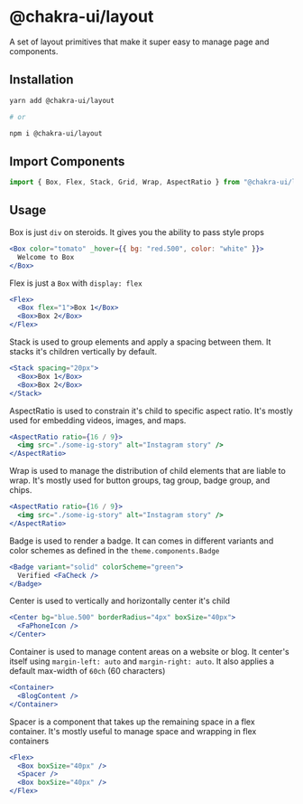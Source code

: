 # @chakra-ui/layout

A set of layout primitives that make it super easy to manage page and
components.

## Installation

```sh
yarn add @chakra-ui/layout

# or

npm i @chakra-ui/layout
```

## Import Components

```jsx
import { Box, Flex, Stack, Grid, Wrap, AspectRatio } from "@chakra-ui/layout"
```

## Usage

Box is just `div` on steroids. It gives you the ability to pass style props

```jsx
<Box color="tomato" _hover={{ bg: "red.500", color: "white" }}>
  Welcome to Box
</Box>
```

Flex is just a `Box` with `display: flex`

```jsx
<Flex>
  <Box flex="1">Box 1</Box>
  <Box>Box 2</Box>
</Flex>
```

Stack is used to group elements and apply a spacing between them. It stacks it's
children vertically by default.

```jsx
<Stack spacing="20px">
  <Box>Box 1</Box>
  <Box>Box 2</Box>
</Stack>
```

AspectRatio is used to constrain it's child to specific aspect ratio. It's
mostly used for embedding videos, images, and maps.

```jsx
<AspectRatio ratio={16 / 9}>
  <img src="./some-ig-story" alt="Instagram story" />
</AspectRatio>
```

Wrap is used to manage the distribution of child elements that are liable to
wrap. It's mostly used for button groups, tag group, badge group, and chips.

```jsx
<AspectRatio ratio={16 / 9}>
  <img src="./some-ig-story" alt="Instagram story" />
</AspectRatio>
```

Badge is used to render a badge. It can comes in different variants and color
schemes as defined in the `theme.components.Badge`

```jsx
<Badge variant="solid" colorScheme="green">
  Verified <FaCheck />
</Badge>
```

Center is used to vertically and horizontally center it's child

```jsx
<Center bg="blue.500" borderRadius="4px" boxSize="40px">
  <FaPhoneIcon />
</Center>
```

Container is used to manage content areas on a website or blog. It center's
itself using `margin-left: auto` and `margin-right: auto`. It also applies a
default max-width of `60ch` (60 characters)

```jsx
<Container>
  <BlogContent />
</Container>
```

Spacer is a component that takes up the remaining space in a flex container.
It's mostly useful to manage space and wrapping in flex containers

```jsx
<Flex>
  <Box boxSize="40px" />
  <Spacer />
  <Box boxSize="40px" />
</Flex>
```
